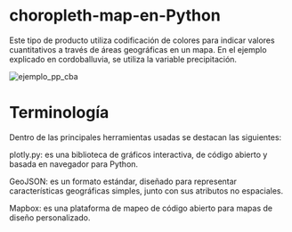 
# choropleth-map-en-Python

Este tipo de producto utiliza codificación de colores para indicar valores cuantitativos a través de áreas geográficas en un mapa. En el ejemplo explicado en cordoballuvia, se utiliza la variable precipitación.

![ejemplo_pp_cba](https://user-images.githubusercontent.com/79252196/129637106-90a35beb-2ce6-4f56-9c63-e4e402843e36.JPG)

# Terminología 
Dentro de las principales herramientas usadas se destacan las siguientes:

plotly.py: es una biblioteca de gráficos interactiva, de código abierto y basada en navegador para Python.

GeoJSON: es un formato estándar, diseñado para representar características geográficas simples, junto con sus atributos no espaciales.

Mapbox:  es una plataforma de mapeo de código abierto para mapas de diseño personalizado.




